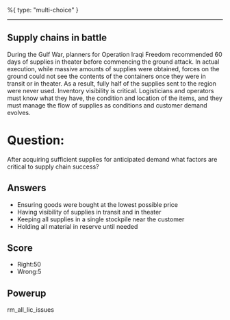 %{
 type: "multi-choice"
}

---
## Supply chains in battle
During the Gulf War, planners for Operation Iraqi Freedom
recommended 60 days of supplies in theater before commencing the ground attack.
In actual execution, while massive amounts of supplies were obtained,
forces on the ground could not see the contents of the containers
once they were in transit or in theater.
As a result, fully half of the supplies sent to the region were never used.
Inventory visibility is critical.
Logisticians and operators must know what they have,
the condition and location of the items,
and they must manage the flow of supplies
as conditions and customer demand evolves.

# Question:
After acquiring sufficient supplies for anticipated demand what factors are critical to supply chain success?

## Answers
- Ensuring goods were bought at the lowest possible price
- Having visibility of supplies in transit and in theater
- Keeping all supplies in a single stockpile near the customer
- Holding all material in reserve until needed


## Score
- Right:50
- Wrong:5

## Powerup
rm_all_lic_issues
